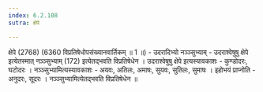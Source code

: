 ```yaml
---
index: 6.2.108
sutra: क्षेपे

---
```

क्षेपे (2768) (6360 विप्रतिषेधोपसंख्यानवार्तिकम् ॥ 1 ॥) - उदरादिभ्यो नञ्ञ्सुभ्याम् - उदराश्वेषुषु क्षेपे इत्येतस्मात् नञ्ञ्सुभ्याम् (172) इत्येतद्भवति विप्रतिषेधेन । उदराश्वेषुषु क्षेपे इत्यस्यावकाशः - कुण्डोदरः, घटोदरः । नञ्ञ्सुभ्यामित्यस्यावकाशः - अयवः, अतिलः, अमाषः, सुयवः, सुतिलः, सुमाषः । इहोभयं प्राप्नोति - अनुदरः, सूदरः । नञ्ञ्सुभ्यामित्येतद्भवति विप्रतिषेधेन ॥